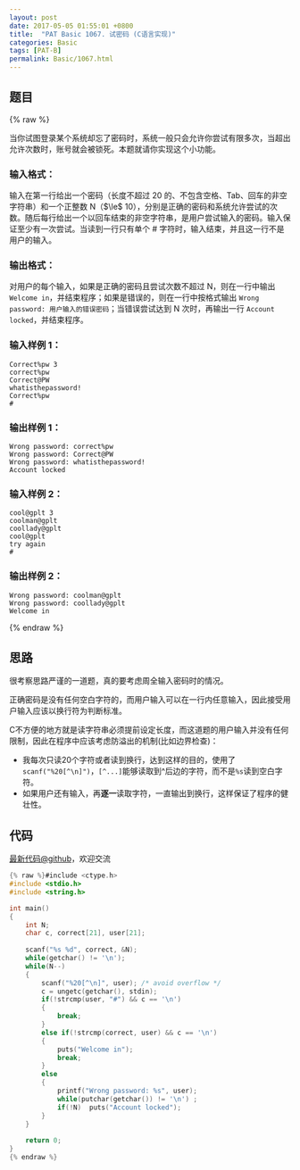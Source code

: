 ```yaml
---
layout: post
date: 2017-05-05 01:55:01 +0800
title:  "PAT Basic 1067. 试密码 (C语言实现)"
categories: Basic
tags: [PAT-B]
permalink: Basic/1067.html
---
```


## 题目

{% raw %}<div class="ques-view"><p>当你试图登录某个系统却忘了密码时，系统一般只会允许你尝试有限多次，当超出允许次数时，账号就会被锁死。本题就请你实现这个小功能。</p>
<h3 id="-">输入格式：</h3>
<p>输入在第一行给出一个密码（长度不超过 20 的、不包含空格、Tab、回车的非空字符串）和一个正整数 N（<span>$\le$</span> 10），分别是正确的密码和系统允许尝试的次数。随后每行给出一个以回车结束的非空字符串，是用户尝试输入的密码。输入保证至少有一次尝试。当读到一行只有单个 # 字符时，输入结束，并且这一行不是用户的输入。</p>
<h3 id="-">输出格式：</h3>
<p>对用户的每个输入，如果是正确的密码且尝试次数不超过 N，则在一行中输出 <code>Welcome in</code>，并结束程序；如果是错误的，则在一行中按格式输出 <code>Wrong password: 用户输入的错误密码</code>；当错误尝试达到 N 次时，再输出一行 <code>Account locked</code>，并结束程序。</p>
<h3 id="-1-">输入样例 1：</h3>
<pre><code class="lang-in">Correct%pw 3
correct%pw
Correct@PW
whatisthepassword!
Correct%pw
#
</code></pre>
<h3 id="-1-">输出样例 1：</h3>
<pre><code class="lang-out">Wrong password: correct%pw
Wrong password: Correct@PW
Wrong password: whatisthepassword!
Account locked
</code></pre>
<h3 id="-2-">输入样例 2：</h3>
<pre><code class="lang-in">cool@gplt 3
coolman@gplt
coollady@gplt
cool@gplt
try again
#
</code></pre>
<h3 id="-2-">输出样例 2：</h3>
<pre><code class="lang-out">Wrong password: coolman@gplt
Wrong password: coollady@gplt
Welcome in
</code></pre>
</div>{% endraw %}

## 思路

很考察思路严谨的一道题，真的要考虑周全输入密码时的情况。

正确密码是没有任何空白字符的，而用户输入可以在一行内任意输入，因此接受用户输入应该以换行符为判断标准。

C不方便的地方就是读字符串必须提前设定长度，而这道题的用户输入并没有任何限制，因此在程序中应该考虑防溢出的机制(比如边界检查)：
- 我每次只读20个字符或者读到换行，达到这样的目的，使用了`scanf("%20[^\n]")`，```[^...]```能够读取到^后边的字符，而不是`%s`读到空白字符。
- 如果用户还有输入，再**逐一**读取字符，一直输出到换行，这样保证了程序的健壮性。

## 代码

[最新代码@github](https://github.com/OliverLew/PAT/blob/master/PATBasic/1067.c)，欢迎交流
```c
{% raw %}#include <ctype.h>
#include <stdio.h>
#include <string.h>

int main()
{
    int N;
    char c, correct[21], user[21];
    
    scanf("%s %d", correct, &N);
    while(getchar() != '\n');
    while(N--)
    {
        scanf("%20[^\n]", user); /* avoid overflow */
        c = ungetc(getchar(), stdin);
        if(!strcmp(user, "#") && c == '\n')
        {
            break;
        }
        else if(!strcmp(correct, user) && c == '\n')
        {
            puts("Welcome in");
            break;
        }
        else
        {
            printf("Wrong password: %s", user);
            while(putchar(getchar()) != '\n') ;
            if(!N)  puts("Account locked");
        }
    }
    
    return 0;
}
{% endraw %}
```